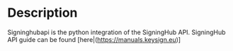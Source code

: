 # Description
Signinghubapi is the python integration of the SigningHub API.
SigningHub API guide can be found [here|(https://manuals.keysign.eu)]
